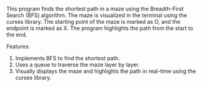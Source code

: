 This program finds the shortest path in a maze using the Breadth-First Search (BFS) algorithm. The maze is visualized in the terminal using the curses library. The starting point of the maze is marked as O, and the endpoint is marked as X. The program highlights the path from the start to the end.

Features:
1. Implements BFS to find the shortest path.
2. Uses a queue to traverse the maze layer by layer.
3. Visually displays the maze and highlights the path in real-time using the curses library.
